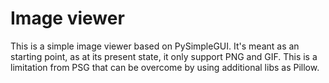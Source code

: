 # Image viewer

This is a simple image viewer based on PySimpleGUI. It's meant as an starting point, as at its present state, it only support PNG and GIF. This is a limitation from PSG that can be overcome by using additional libs as Pillow.
